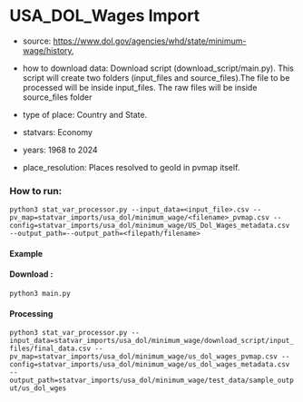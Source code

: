 # USA_DOL_Wages Import

- source: https://www.dol.gov/agencies/whd/state/minimum-wage/history, 

- how to download data: Download script (download_script/main.py).
    This script will create two folders (input_files and source_files).The file to be processed will be inside input_files. The raw files will be inside source_files folder

- type of place: Country and State.

- statvars: Economy

- years: 1968 to 2024

- place_resolution: Places resolved to geoId in pvmap itself.

### How to run:

`python3 stat_var_processor.py --input_data=<input_file>.csv --pv_map=statvar_imports/usa_dol/minimum_wage/<filename>_pvmap.csv --config=statvar_imports/usa_dol/minimum_wage/US_Dol_Wages_metadata.csv --output_path=--output_path=<filepath/filename>`

#### Example
#### Download : 
`python3 main.py`

#### Processing
`python3 stat_var_processor.py --input_data=statvar_imports/usa_dol/minimum_wage/download_script/input_files/final_data.csv --pv_map=statvar_imports/usa_dol/minimum_wage/us_dol_wages_pvmap.csv --config=statvar_imports/usa_dol/minimum_wage/us_dol_wages_metadata.csv --output_path=statvar_imports/usa_dol/minimum_wage/test_data/sample_output/us_dol_wges`
